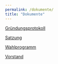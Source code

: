 ```yaml
---
permalink: /dokumente/
title: "Dokumente"
---
```


[Gründungsprotokoll](https://github.com/aw-heidmoor/awh_hp/blob/master/assets/docs/Gru%CC%88ndungsprotokoll%20AWH.pdf)

[Satzung](https://github.com/aw-heidmoor/awh_hp/blob/master/assets/docs/Satzung%20AWH%20Stand%2001.02.2023.pdf)

[Wahlprogramm](https://github.com/aw-heidmoor/awh_hp/blob/master/assets/docs/Wahlprogramm%20AWH.pdf)

[Vorstand](https://github.com/aw-heidmoor/awh_hp/blob/master/assets/docs/Vorstand.docx)
